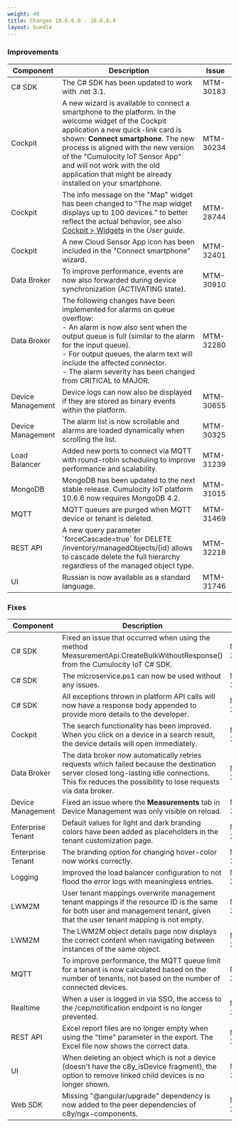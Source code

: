 ```yaml
---
weight: 40
title: Changes 10.6.6.0 - 10.6.6.4
layout: bundle
---
```


### Improvements

<div><table ><colgroup>
<col style="width: 15%;"><col style="width: 70%;"><col style="width: 15%;"></colgroup>
<thead><tr>
<th>
Component</th>
<th>
Description</th>
<th>
Issue</th>
</tr>
</thead><tbody><tr>
<td>
C# SDK</td>
<td > The C# SDK has been updated to work with .net 3.1. </td>
<td>
MTM-30183</td>
</tr>

<tr>
<td>
Cockpit</td>
<td > A new wizard is available to connect a smartphone to the platform. In the welcome widget of the Cockpit application a new quick-link card is shown: <b>Connect smartphone</b>. The new process is aligned with the new version of the "Cumulocity IoT Sensor App" and will not work with the old application that might be already installed on your smartphone. </td>
<td>
MTM-30234</td>
</tr>

<tr>
<td>
Cockpit</td>
<td >  The info message on the "Map" widget has been changed to "The map widget displays up to 100 devices." to better reflect the actual behavior, see also <a href="/users-guide/cockpit/#widgets" class="no-ajaxy">Cockpit > Widgets</a> in the <em>User guide</em>. </td>
<td>
MTM-28744</td>
</tr>

<tr>
<td>
Cockpit</td>
<td >  A new Cloud Sensor App icon has been included in the "Connect smartphone" wizard.  </td>
<td>
MTM-32401</td>
</tr>

<tr>
<td>
Data Broker</td>
<td >  To improve performance, events are now also forwarded during device synchronization (ACTIVATING state). </td>
<td>
MTM-30910</td>
</tr>

<td>
Data Broker</td>
<td > The following changes have been implemented for alarms on queue overflow:
<br>- An alarm is now also sent when the output queue is full (similar to the alarm for the input queue). 
<br>- For output queues, the alarm text will include the affected connector. 
<br>- The alarm severity has been changed from CRITICAL to MAJOR.  </td>
<td>
MTM-32280</td>
</tr>

<tr>
<td>
Device Management</td>
<td >  Device logs can now also be displayed if they are stored as binary events within the platform. </td>
<td>
MTM-30655</td>
</tr>

<tr>
<td>
Device Management</td>
<td > The alarm list is now scrollable and alarms are loaded dynamically when scrolling the list. </td>
<td>
MTM-30325</td>
</tr>

<tr>
<td>
Load Balancer</td>
<td > Added new ports to connect via MQTT with round-robin scheduling to improve performance and scalability.
 </td>
<td>
MTM-31239</td>
</tr>

<tr>
<td>
MongoDB</td>
<td > MongoDB has been updated to the next stable release. 
Cumulocity IoT platform 10.6.6 now requires MongoDB 4.2. </td>
<td>
MTM-31015</td>
</tr>

<tr>
<td>
MQTT</td>
<td >  MQTT queues are purged when MQTT device or tenant is deleted.  </td>
<td>
MTM-31469</td>
</tr>

<tr>
<td>
REST API</td>
<td >  A new query parameter `forceCascade=true` for DELETE /inventory/managedObjects/{id} allows to cascade delete the full hierarchy regardless of the managed object type.  </td>
<td>
MTM-32218</td>
</tr>

<tr>
<td>
UI</td>
<td >  Russian is now available as a standard language. </td>
<td>
MTM-31746</td>
</tr>


</tbody></table></div>


<h3>
Fixes</h3>
<div><table ><colgroup>
<col style="width: 15%;"><col style="width: 70%;"><col style="width: 15%;"></colgroup>
<thead><tr>
<th>
Component</th>
<th>
Description</th>
<th>
Issue</th>
</tr>
</thead><tbody>
<tr>
<td>
C# SDK</td>
<td >  Fixed an issue that occurred when using the method MeasurementApi.CreateBulkWithoutResponse() from the Cumulocity IoT C# SDK.</td>
<td>
MTM-32066</td>
</tr>

<tr>
<td>
C# SDK</td>
<td > The microservice.ps1 can now be used without any issues.</td>
<td>
MTM-30925</td>
</tr>

<tr>
<td>
C# SDK</td>
<td >  All exceptions thrown in platform API calls will now have a response body appended to provide more details to the developer.</td>
<td>
MTM-30924</td>
</tr>

<tr>
<td>
Cockpit</td>
<td >    The search functionality has been improved. When you click on a device in a search result, the device details will open immediately.</td>
<td>
MTM-30265</td>
</tr>

<tr>
<td>
Data Broker</td>
<td >   The data broker now automatically retries requests which failed because the destination server closed long-lasting idle connections. This fix reduces the possibility to lose requests via data broker.</td>
<td>
MTM-32177</td>
</tr>

<tr>
<td>
Device Management</td>
<td >  Fixed an issue where the <b>Measurements</b> tab in Device Management was only visible on reload.</td>
<td>
MTM-32265</td>
</tr>

<tr>
<td>
Enterprise Tenant</td>
<td > Default values for light and dark branding colors have been added as placeholders in the tenant customization page.</td>
<td>
MTM-29625</td>
</tr>

<tr>
<td>
Enterprise Tenant</td>
<td >  The branding option for changing hover-color now works correctly.</td>
<td>
MTM-31628</td>
</tr>

<tr>
<td>
Logging</td>
<td >  Improved the load balancer configuration to not flood the error logs with meaningless entries.</td>
<td>
MTM-23462</td>
</tr>

<tr>
<td>
LWM2M</td>
<td >  User tenant mappings overwrite management tenant mappings if the resource ID is the same for both user and management tenant, given that the user tenant mapping is not empty.</td>
<td>
MTM-31536</td>
</tr>

<tr>
<td>
LWM2M</td>
<td > The LWM2M object details page now displays the correct content when navigating between instances of the same object.</td>
<td>
MTM-32220</td>
</tr>

<tr>
<td>
MQTT</td>
<td >  To improve performance, the MQTT queue limit for a tenant is now calculated based on the number of tenants, not based on the number of connected devices.&nbsp;</td>
<td>
MTM-31468</td>
</tr>

<tr>
<td>
Realtime</td>
<td >   When a user is logged in via SSO, the access to the /cep/notification endpoint is no longer prevented.</td>
<td>
MTM-31094</td>
</tr>

<tr>
<td>
REST API</td>
<td > Excel report files are no longer empty when using the "time" parameter in the export. The Excel file now shows the correct data.</td>
<td>
MTM-31620</td>
</tr>

<tr>
<td>
UI</td>
<td > When deleting an object which is not a device (doesn't have the c8y_isDevice fragment), the option to remove linked child devices is no longer shown.</td>
<td>
MTM-30873</td>
</tr>

<tr>
<td>
Web SDK</td>
<td > Missing "@angular/upgrade" dependency is now added to the peer dependencies of c8y/ngx-components.</td>
<td>
MTM-32209</td>
</tr>

</tbody></table></div>




